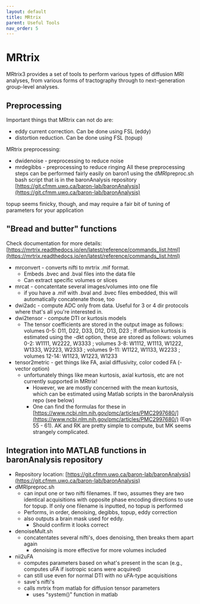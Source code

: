 ```yaml
---
layout: default
title: MRtrix
parent: Useful Tools
nav_order: 5
---
```

# MRtrix

MRtrix3 provides a set of tools to perform various types of diffusion MRI analyses, from various forms of tractography through to next-generation group-level analyses.

## Preprocessing

Important things that MRtrix can not do are:
- eddy current correction. Can be done using FSL (eddy)
- distortion reduction. Can be done using FSL (topup)

MRtrix preprocessing:
- dwidenoise - preprocessing to reduce noise 
- mrdegibbs - preprocessing to reduce ringing
All these preprocessing steps can be performed fairly easily on baron1 using the dMRIpreproc.sh bash script that is in the baronAnalysis repository [https://git.cfmm.uwo.ca/baron-lab/baronAnalysis](https://git.cfmm.uwo.ca/baron-lab/baronAnalysis)

topup seems finicky, though, and may require a fair bit of tuning of parameters for your application

## "Bread and butter" functions

Check documentation for more details: [https://mrtrix.readthedocs.io/en/latest/reference/commands_list.html](https://mrtrix.readthedocs.io/en/latest/reference/commands_list.html)
- mrconvert - converts nifti to mrtrix .mif format.
    - Embeds .bvec and .bval files into the data file
    - Can extract specific volumes or slices
- mrcat - concatentate several images/volumes into one file
    - if you have a .mif with .bval and .bvec files embedded, this will automatically concatenate those, too
- dwi2adc - compute ADC only from data. Useful for 3 or 4 dir protocols where that's all you're interested in.
- dwi2tensor - compute DTI or kurtosis models
    - The tensor coefficients are stored in the output image as follows: volumes 0-5: D11, D22, D33, D12, D13, D23 ; If diffusion kurtosis is estimated using the -dkt option, these are stored as follows: volumes 0-2: W1111, W2222, W3333 ; volumes 3-8: W1112, W1113, W1222, W1333, W2223, W2333 ; volumes 9-11: W1122, W1133, W2233 ; volumes 12-14: W1123, W1223, W1233
- tensor2metric - get things like FA, axial diffusivity, color coded FA (-vector option)
    - unfortunately things like mean kurtosis, axial kurtosis, etc are not currently supported in MRtrix!
        - However, we are mostly concerned with the mean kurtosis, which can be estimated using Matlab scripts in the baronAnalysis repo (see below)
        - One can find the formulas for these in [https://www.ncbi.nlm.nih.gov/pmc/articles/PMC2997680/](https://www.ncbi.nlm.nih.gov/pmc/articles/PMC2997680/) (Eqn 55 - 61). AK and RK are pretty simple to compute, but MK seems strangely complicated.

## Integration into MATLAB functions in baronAnalysis repository

- Repository location: [https://git.cfmm.uwo.ca/baron-lab/baronAnalysis](https://git.cfmm.uwo.ca/baron-lab/baronAnalysis)
- dMRIpreproc.sh
    - can input one or two nifti filenames. If two, assumes they are two identical acquisitions with opposite phase encoding directions to use for topup. If only one filename is inputted, no topup is performed
    - Performs, in order, denoising, degibbs, topup, eddy correction
    - also outputs a brain mask used for eddy. 
        - Should confirm it looks correct
- denoiseMult.sh
    - concatentates several nifti's, does denoising, then breaks them apart again
        - denoising is more effective for more volumes included
- nii2uFA
    - computes parameters based on what's present in the scan (e.g., computes uFA if isotropic scans were acquired)
    - can still use even for normal DTI with no uFA-type acquisitions
    - save's nifti's
    - calls mrtrix from matlab for diffusion tensor parameters
        - uses "system()" function in matlab